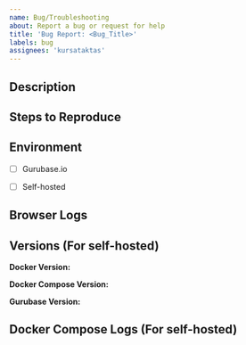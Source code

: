 ```yaml
---
name: Bug/Troubleshooting
about: Report a bug or request for help
title: 'Bug Report: <Bug_Title>'
labels: bug
assignees: 'kursataktas'
---
```


## Description
<!-- Please provide a detailed description of the bug or issue -->

## Steps to Reproduce
<!-- Please provide detailed steps to reproduce the issue -->


## Environment
- [ ] Gurubase.io
- [ ] Self-hosted


## Browser Logs
<!-- if it is too large, you can put it in a [Gist](https://gist.github.com/) and link it here -->

## Versions (For self-hosted)
**Docker Version:** 
<!-- output of `docker --version` -->

**Docker Compose Version:** 
<!-- output of `docker compose --version` -->

**Gurubase Version:** 
<!-- 
Output of `cd ~/ && bash gurubase.sh version`
If this does not work try the following command: 
```
curl -sSL https://raw.githubusercontent.com/Gurubase/gurubase/refs/heads/master/gurubase.sh -o gurubase.sh
bash gurubase.sh version
``` 
--> 

## Docker Compose Logs (For self-hosted)
<!-- Copy and paste the logs from `docker compose logs > logs.txt`. If it is too large, you can put it in a [Gist](https://gist.github.com/) and link it here -->






